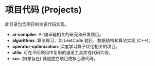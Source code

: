 # 项目代码 (Projects)

此目录包含项目的主要代码实现。

- **ai-compiler**: AI 编译器相关的研究和开发项目。
- **algorithms**: 算法练习，如 LeetCode 题目、数据结构和算法实现 (C++)。
- **operator-optimization**: 深度学习算子优化相关的项目。
- **utils**: 可在不同项目中复用的通用工具库或代码片段。
- **src**: (如果存在) 其他独立项目或核心源代码。